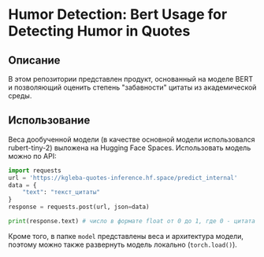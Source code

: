 # Humor Detection: Bert Usage for Detecting Humor in Quotes
## Описание
В этом репозитории представлен продукт, основанный на моделе BERT и позволяющий оценить степень "забавности" цитаты из академической среды.

## Использование
Веса дообученной модели (в качестве основной модели использовался rubert-tiny-2) выложена на Hugging Face Spaces. Использовать модель можно по API:

```python
import requests
url = 'https://kgleba-quotes-inference.hf.space/predict_internal'
data = {
    "text": "текст_цитаты"
}
response = requests.post(url, json=data)

print(response.text) # число в формате float от 0 до 1, где 0 - цитата несмешная, 1 - цитата смешная.
```

Кроме того, в папке `model` представлены веса и архитектура модели, поэтому можно также развернуть модель локально (`torch.load()`).
